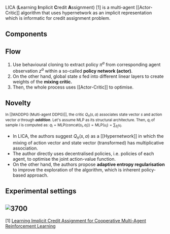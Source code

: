 LICA (**L**earning **I**mplicit **C**redit **A**ssignment) [1] is a multi-agent [[Actor-Critic]] algorithm that uses hypernetwork as an implicit representation which is informatic for credit assignment problem.

## Components

## Flow
1. Use behavioural cloning to extract policy $\pi^a$ from corresponding agent observation $z^a$ within a so-called **policy network (actor)**.
2. On the other hand, global state $s$ fed into different linear layers to create weights of the **mixing critic.** 
3. Then, the whole process uses [[Actor-Critic]] to optimise.

## Novelty
<sub>In [[MADDPG (Multi-agent DDPG)]], the critic $Q_\pi(s,a)$ associates state vector $s$ and action vector $a$ through ***addition***. Let's assume MLP as its structural architecture. Then, $q_i$ of sample $i$ is computed as: $q_i = \text{MLP}(\text{concat}(s_i, a_i)) = \text{MLP}(u_i) = \sum_{\theta_i} u_i$.</sub>
- In LICA, the authors suggest $Q_\pi(s,a)$ as a [[Hypernetwork]] in which the mixing of action vector and state vector (transformed) has multiplicative association.
- The author directly uses decentralised policies, i.e. policies of each agent, to optimise the joint action-value function.
- On the other hand, the authors propose **adaptive entropy regularisation** to improve the exploration of the algorithm, which is inherent policy-based approach.

## Experimental settings

![3700](LICA.PNG)
---
[1] [Learning Implicit Credit Assignment for Cooperative Multi-Agent Reinforcement Learning](https://arxiv.org/abs/2007.02529)